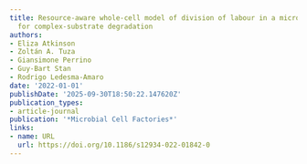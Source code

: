 ```yaml
---
title: Resource-aware whole-cell model of division of labour in a microbial consortium
  for complex-substrate degradation
authors:
- Eliza Atkinson
- Zoltán A. Tuza
- Giansimone Perrino
- Guy‐Bart Stan
- Rodrigo Ledesma‐Amaro
date: '2022-01-01'
publishDate: '2025-09-30T18:50:22.147620Z'
publication_types:
- article-journal
publication: '*Microbial Cell Factories*'
links:
- name: URL
  url: https://doi.org/10.1186/s12934-022-01842-0
---
```


